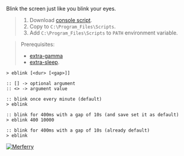 Blink the screen just like you blink your eyes.
> 1. Download [console script](https://github.com/winp/extra-blink/releases/download/1.0.0/eblink.cmd).
> 2. Copy to `C:\Program_Files\Scripts`.
> 3. Add `C:\Program_Files\Scripts` to `PATH` environment variable.

> Prerequisites:
> - [extra-gamma](https://github.com/winp/extra-gamma)
> - [extra-sleep](https://github.com/winp/extra-sleep).


```batch
> eblink [<dur> [<gap>]]

:: [] -> optional argument
:: <> -> argument value
```

```batch
:: blink once every minute (default)
> eblink

:: blink for 400ms with a gap of 10s (and save set it as default)
> eblink 400 10000

:: blink for 400ms with a gap of 10s (already default)
> eblink
```


[![Merferry](https://i.imgur.com/x76l8oG.jpg)](https://merferry.github.io)
